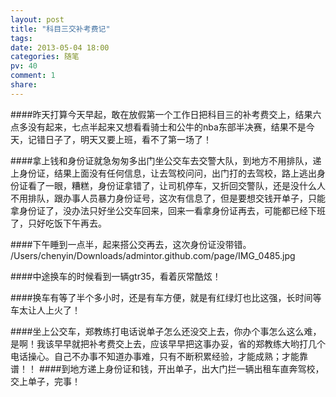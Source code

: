 ```yaml
---
layout: post
title: "科目三交补考费记"
tags: 
date: 2013-05-04 18:00
categories: 随笔
pv: 40
comment: 1
share: 
---
```





####昨天打算今天早起，敢在放假第一个工作日把科目三的补考费交上，结果六点多没有起来，七点半起来又想看看骑士和公牛的nba东部半决赛，结果不是今天，记错日子了，明天又要上班，看不了第一场了！

####拿上钱和身份证就急匆匆多出门坐公交车去交警大队，到地方不用排队，递上身份证，结果上面没有任何信息，让去驾校问问，出门打的去驾校，路上逃出身份证看了一眼，糟糕，身份证拿错了，让司机停车，又折回交警队，还是没什么人不用排队，跟办事人员暴力身份证号，这次有信息了，但是要想交钱开单子，只能拿身份证了，没办法只好坐公交车回来，回来一看拿身份证再去，可能都已经下班了，只好吃饭下午再去。

####下午睡到一点半，起来搭公交再去，这次身份证没带错。
/Users/chenyin/Downloads/admintor.github.com/page/IMG_0485.jpg 

####中途换车的时候看到一辆gtr35，看着灰常酷炫！


####换车有等了半个多小时，还是有车方便，就是有红绿灯也比这强，长时间等车太让人上火了！

####坐上公交车，郑教练打电话说单子怎么还没交上去，你办个事怎么这么难，是啊！我该早早就把补考费交上去，应该早早把这事办妥，省的郑教练大哟打几个电话操心。自己不办事不知道办事难，只有不断积累经验，才能成熟；才能靠谱！！
####到地方递上身份证和钱，开出单子，出大门拦一辆出租车直奔驾校，交上单子，完事！ 